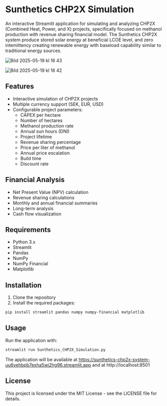 # Sunthetics CHP2X Simulation

An interactive Streamlit application for simulating and analyzing CHP2X (Combined Heat, Power, and X) projects, specifically focused on methanol production with revenue sharing financial model. The Sunthetics CHP2X system produce stored solar energy at beneficial LCOE level, and zero intemittency creating renewable energy with baseload capability similar to traditional energy sources. 

![Bild 2025-05-19 kl  16 43](https://github.com/user-attachments/assets/4a60a2f4-d160-4556-97a1-a3378cc5f840)

![Bild 2025-05-19 kl  16 42](https://github.com/user-attachments/assets/1576ced8-16df-441e-9ca6-7b1002fdac26)

## Features

- Interactive simulation of CHP2X projects
- Multiple currency support (SEK, EUR, USD)
- Configurable project parameters:
  - CAPEX per hectare
  - Number of hectares
  - Methanol production rate
  - Annual sun hours (DNI)
  - Project lifetime
  - Revenue sharing percentage
  - Price per liter of methanol
  - Annual price escalation
  - Build time
  - Discount rate

## Financial Analysis

- Net Present Value (NPV) calculation
- Revenue sharing calculations
- Monthly and annual financial summaries
- Long-term analysis
- Cash flow visualization

## Requirements

- Python 3.x
- Streamlit
- Pandas
- NumPy
- NumPy Financial
- Matplotlib

## Installation

1. Clone the repository
2. Install the required packages:
```bash
pip install streamlit pandas numpy numpy-financial matplotlib
```

## Usage

Run the application with:
```bash
streamlit run Sunthetics_CHP2X_Simulation.py
```

The application will be available at https://sunthetics-chp2x-system-uu6vehbpb7exha5wi2hg96.streamlit.app and at http://localhost:8501

## License

This project is licensed under the MIT License - see the LICENSE file for details. 
